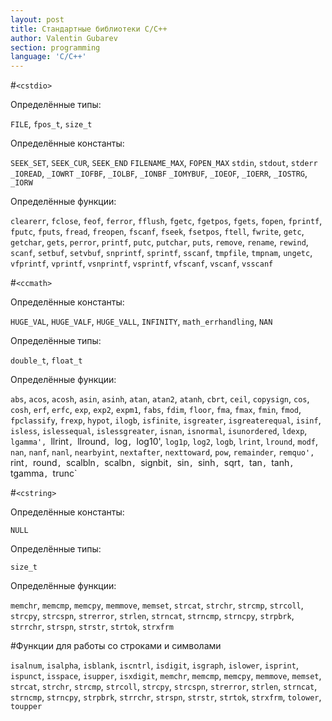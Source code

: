 ```yaml
---
layout: post
title: Стандартные библиотеки С/С++
author: Valentin Gubarev
section: programming
language: 'C/C++'
---
```



#`<cstdio>`

Определённые типы:

`FILE`, `fpos_t`, `size_t`

Определённые константы:

`SEEK_SET`, `SEEK_CUR`, `SEEK_END`
`FILENAME_MAX`, `FOPEN_MAX`
`stdin`, `stdout`, `stderr`
`_IOREAD`, `_IOWRT`
`_IOFBF`, `_IOLBF`, `_IONBF`
`_IOMYBUF`, `_IOEOF`, `_IOERR`, `_IOSTRG`, `_IORW`

Определённые функции:

`clearerr`, `fclose`, `feof`, `ferror`, `fflush`, `fgetc`, `fgetpos`, `fgets`, `fopen`, `fprintf`, `fputc`, `fputs`, `fread`, `freopen`, `fscanf`, `fseek`, `fsetpos`, `ftell`, `fwrite`, `getc`, `getchar`, `gets`, `perror`, `printf`, `putc`, `putchar`, `puts`, `remove`, `rename`, `rewind`, `scanf`, `setbuf`, `setvbuf`, `snprintf`, `sprintf`, `sscanf`, `tmpfile`, `tmpnam`, `ungetc`, `vfprintf`, `vprintf`, `vsnprintf`, `vsprintf`, `vfscanf`, `vscanf`, `vsscanf`


#`<ccmath>`

Определённые константы:

`HUGE_VAL`, `HUGE_VALF`, `HUGE_VALL`, `INFINITY`, `math_errhandling`, `NAN`

Определённые типы:

`double_t`, `float_t`

Определённые функции:

`abs`, `acos`, `acosh`, `asin`, `asinh`, `atan`, `atan2`, `atanh`, `cbrt`, `ceil`, `copysign`, `cos`, `cosh`, `erf`, `erfc`, `exp`, `exp2`, `expm1`, `fabs`, `fdim`, `floor`, `fma`, `fmax`, `fmin`, `fmod`, `fpclassify`, `frexp`, `hypot`, `ilogb`, `isfinite`, `isgreater`, `isgreaterequal`, `isinf`, `isless`, `islessequal`, `islessgreater`, `isnan`, `isnormal`, `isunordered`, `ldexp`, `lgamma', `llrint`, `llround`, `log`, `log10', `log1p`, `log2`, `logb`, `lrint`, `lround`, `modf`, `nan`, `nanf`, `nanl`, `nearbyint`, `nextafter`, `nexttoward`, `pow`, `remainder`, `remquo', `rint`, `round`, `scalbln`, `scalbn`, `signbit`, `sin`, `sinh`, `sqrt`, `tan`, `tanh`, `tgamma`, `trunc`


#`<cstring>`

Определённые константы:

`NULL`

Определённые типы:

`size_t`

Определённые функции:

`memchr`, `memcmp`, `memcpy`, `memmove`, `memset`, `strcat`, `strchr`, `strcmp`, `strcoll`, `strcpy`, `strcspn`, `strerror`, `strlen`, `strncat`, `strncmp`, `strncpy`, `strpbrk`, `strrchr`, `strspn`, `strstr`, `strtok`, `strxfrm`

#Функции для работы со строками и символами

`isalnum`, `isalpha`, `isblank`, `iscntrl`, `isdigit`, `isgraph`, `islower`, `isprint`, `ispunct`, `isspace`, `isupper`, `isxdigit`, `memchr`, `memcmp`, `memcpy`, `memmove`, `memset`, `strcat`, `strchr`, `strcmp`, `strcoll`, `strcpy`, `strcspn`, `strerror`, `strlen`, `strncat`, `strncmp`, `strncpy`, `strpbrk`, `strrchr`, `strspn`, `strstr`, `strtok`, `strxfrm`, `tolower`, `toupper`

